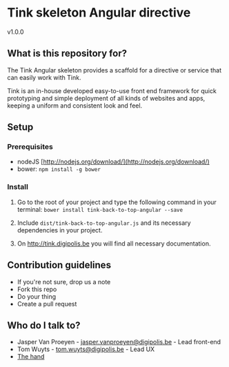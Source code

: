 # Tink skeleton Angular directive

v1.0.0

## What is this repository for?

The Tink Angular skeleton provides a scaffold for a directive or service that can easily work with Tink.

Tink is an in-house developed easy-to-use front end framework for quick prototyping and simple deployment of all kinds of websites and apps, keeping a uniform and consistent look and feel.

## Setup

### Prerequisites

* nodeJS [http://nodejs.org/download/](http://nodejs.org/download/)
* bower: `npm install -g bower`

### Install

1. Go to the root of your project and type the following command in your terminal:
   `bower install tink-back-to-top-angular --save`

2. Include `dist/tink-back-to-top-angular.js` and its necessary dependencies in your project.

3. On http://tink.digipolis.be you will find all necessary documentation.

## Contribution guidelines

* If you're not sure, drop us a note
* Fork this repo
* Do your thing
* Create a pull request

## Who do I talk to?

* Jasper Van Proeyen - jasper.vanproeyen@digipolis.be - Lead front-end
* Tom Wuyts - tom.wuyts@digipolis.be - Lead UX
* [The hand](https://www.youtube.com/watch?v=_O-QqC9yM28)
